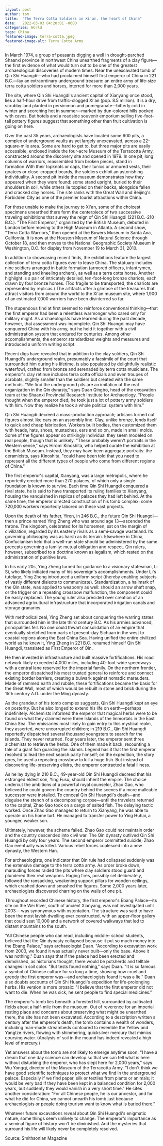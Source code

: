 ```yaml
---
layout: post 
author: tom 
title:  "The Terra Cotta Soldiers in Xi'an, the heart of China"
date:   2022-03-03 04:20:01 -0600
categories: World
tags: China 
featured-image: terra-cotta.jpeg
featured-image-alt: Terra Cotta Army  
---
```

In March 1974, a group of peasants digging a well in drought-parched Shaanxi province in northwest China unearthed fragments of a clay figure—the first evidence of what would turn out to be one of the greatest archaeological discoveries of modern times. Near the unexcavated tomb of Qin Shi Huangdi—who had proclaimed himself first emperor of China in 221 B.C.—lay an extraordinary underground treasure: an entire army of life-size terra cotta soldiers and horses, interred for more than 2,000 years.

The site, where Qin Shi Huangdi's ancient capital of Xianyang once stood, lies a half-hour drive from traffic-clogged Xi'an (pop. 8.5 million). It is a dry, scrubby land planted in persimmon and pomegranate—bitterly cold in winter and scorching hot in summer—marked by dun-colored hills pocked with caves. But hotels and a roadside souvenir emporium selling five-foot-tall pottery figures suggest that something other than fruit cultivation is going on here.

Over the past 35 years, archaeologists have located some 600 pits, a complex of underground vaults as yet largely unexcavated, across a 22-square-mile area. Some are hard to get to, but three major pits are easily accessible, enclosed inside the four-acre Museum of the Terracotta Army, constructed around the discovery site and opened in 1979. In one pit, long columns of warriors, reassembled from broken pieces, stand in formation.With their topknots or caps, their tunics or armored vests, their goatees or close-cropped beards, the soldiers exhibit an astonishing individuality. A second pit inside the museum demonstrates how they appeared when they were found: some stand upright, buried to their shoulders in soil, while others lie toppled on their backs, alongside fallen and cracked clay horses. The site ranks with the Great Wall and Beijing's Forbidden City as one of the premier tourist attractions within China.

For those unable to make the journey to Xi'an, some of the choicest specimens unearthed there form the centerpiece of two successive traveling exhibitions that survey the reign of Qin Shi Huangdi (221 B.C.-210 B.C.). "The First Emperor," organized by the British Museum, debuted in London before moving to the High Museum in Atlanta. A second show, "Terra Cotta Warriors," then opened at the Bowers Museum in Santa Ana, California. It is now at the Houston Museum of Natural Science through October 18, and then moves to the National Geographic Society Museum in Washington, D.C. for display from November 19 to March 31, 2010.

In addition to showcasing recent finds, the exhibitions feature the largest collection of terra cotta figures ever to leave China. The statuary includes nine soldiers arranged in battle formation (armored officers, infantrymen, and standing and kneeling archers), as well as a terra cotta horse. Another highlight is a pair of intricately detailed, ten-foot-long bronze chariots, each drawn by four bronze horses. (Too fragile to be transported, the chariots are represented by replicas.) The artifacts offer a glimpse of the treasures that attract visitors from around the world to the Xi'an museum site, where 1,900 of an estimated 7,000 warriors have been disinterred so far.

The stupendous find at first seemed to reinforce conventional thinking—that the first emperor had been a relentless warmonger who cared only for military might. As archaeologists have learned during the past decade, however, that assessment was incomplete. Qin Shi Huangdi may have conquered China with his army, but he held it together with a civil administration system that endured for centuries. Among other accomplishments, the emperor standardized weights and measures and introduced a uniform writing script.

Recent digs have revealed that in addition to the clay soldiers, Qin Shi Huangdi's underground realm, presumably a facsimile of the court that surrounded him during his lifetime, is also populated by delightfully realistic waterfowl, crafted from bronze and serenaded by terra cotta musicians. The emperor's clay retinue includes terra cotta officials and even troupes of acrobats, slightly smaller than the soldiers but created with the same methods. "We find the underground pits are an imitation of the real organization in the Qin dynasty," says Duan Qingbo, head of the excavation team at the Shaanxi Provincial Research Institute for Archaeology. "People thought when the emperor died, he took just a lot of pottery army soldiers with him. Now they realize he took a whole political system with him."

Qin Shi Huangdi decreed a mass-production approach; artisans turned out figures almost like cars on an assembly line. Clay, unlike bronze, lends itself to quick and cheap fabrication. Workers built bodies, then customized them with heads, hats, shoes, mustaches, ears and so on, made in small molds. Some of the figures appear so strikingly individual they seem modeled on real people, though that is unlikely. "These probably weren't portraits in the Western sense," says Hiromi Kinoshita, who helped curate the exhibition at the British Museum. Instead, they may have been aggregate portraits: the ceramicists, says Kinoshita, "could have been told that you need to represent all the different types of people who come from different regions of China."

The first emperor's capital, Xianyang, was a large metropolis, where he reportedly erected more than 270 palaces, of which only a single foundation is known to survive. Each time Qin Shi Huangdi conquered a rival state, he is said to have transported its ruling families to Xianyang, housing the vanquished in replicas of palaces they had left behind. At the same time, the emperor directed construction of his tomb complex; some 720,000 workers reportedly labored on these vast projects.

Upon the death of his father, Yiren, in 246 B.C., the future Qin Shi Huangdi—then a prince named Ying Zheng who was around age 13—ascended the throne. The kingdom, celebrated for its horsemen, sat on the margin of civilization, regarded by its easterly rivals as a semi-savage wasteland. Its governing philosophy was as harsh as its terrain. Elsewhere in China, Confucianism held that a well-run state should be administered by the same precepts governing a family: mutual obligation and respect. Qin rulers, however, subscribed to a doctrine known as legalism, which rested on the administration of punitive laws.

In his early 20s, Ying Zheng turned for guidance to a visionary statesman, Li Si, who likely initiated many of his sovereign's accomplishments. Under Li's tutelage, Ying Zheng introduced a uniform script (thereby enabling subjects of vastly different dialects to communicate). Standardization, a hallmark of the Qin state, was applied to weaponry as well: should an arrow shaft snap, or the trigger on a repeating crossbow malfunction, the component could be easily replaced. The young ruler also presided over creation of an advanced agricultural infrastructure that incorporated irrigation canals and storage granaries.

With methodical zeal, Ying Zheng set about conquering the warring states that surrounded him in the late third century B.C. As his armies advanced, principalities fell. No one could thwart consolidation of an empire that eventually stretched from parts of present-day Sichuan in the west to coastal regions along the East China Sea. Having unified the entire civilized world as he knew it, Ying Zheng in 221 B.C. renamed himself Qin Shi Huangdi, translated as First Emperor of Qin.

He then invested in infrastructure and built massive fortifications. His road network likely exceeded 4,000 miles, including 40-foot-wide speedways with a central lane reserved for the imperial family. On the northern frontier, the emperor dispatched his most trusted general to reinforce and connect existing border barriers, creating a bulwark against nomadic marauders. Made of rammed earth and rubble, these fortifications became the basis for the Great Wall, most of which would be rebuilt in stone and brick during the 15th century A.D. under the Ming dynasty.

As the grandeur of his tomb complex suggests, Qin Shi Huangdi kept an eye on posterity. But he also longed to extend his life on earth—perhaps indefinitely. Alchemists informed the emperor that magical herbs were to be found on what they claimed were three Islands of the Immortals in the East China Sea. The emissaries most likely to gain entry to this mystical realm, they asserted, were uncorrupted children; in 219 B.C., Qin Shi Huangdi reportedly dispatched several thousand youngsters to search for the islands. They never returned. Four years later, the emperor sent three alchemists to retrieve the herbs. One of them made it back, recounting a tale of a giant fish guarding the islands. Legend has it that the first emperor resolved to lead the next search party himself; on the expedition, the story goes, he used a repeating crossbow to kill a huge fish. But instead of discovering life-preserving elixirs, the emperor contracted a fatal illness.

As he lay dying in 210 B.C., 49-year-old Qin Shi Huangdi decreed that his estranged eldest son, Ying Fusu, should inherit the empire. The choice undercut the ambitions of a powerful royal counselor, Zhao Gao, who believed he could govern the country behind the scenes if a more malleable successor were installed. To conceal Qin Shi Huangdi's death—and disguise the stench of a decomposing corpse—until the travelers returned to the capital, Zhao Gao took on a cargo of salted fish. The delaying tactic worked. Once Zhao Gao managed to return to Xianyang, he was able to operate on his home turf. He managed to transfer power to Ying Huhai, a younger, weaker son.

Ultimately, however, the scheme failed. Zhao Gao could not maintain order and the country descended into civil war. The Qin dynasty outlived Qin Shi Huangdi by only four years. The second emperor committed suicide; Zhao Gao eventually was killed. Various rebel forces coalesced into a new dynasty, the Western Han.

For archaeologists, one indicator that Qin rule had collapsed suddenly was the extensive damage to the terra cotta army. As order broke down, marauding forces raided the pits where clay soldiers stood guard and plundered their real weapons. Raging fires, possibly set deliberately, followed the ransacking, weakening support pillars for wooden ceilings, which crashed down and smashed the figures. Some 2,000 years later, archaeologists discovered charring on the walls of one pit.

Throughout recorded Chinese history, the first emperor's Ebang Palace—its site on the Wei River, south of ancient Xianyang, was not investigated until 2003— was synonymous with ostentation. The structure was said to have been the most lavish dwelling ever constructed, with an upper-floor gallery that could seat 10,000 and a network of covered walkways that led to distant mountains to the south.

"All Chinese people who can read, including middle- school students, believed that the Qin dynasty collapsed because it put so much money into the Ebang Palace," says archaeologist Duan. "According to excavation work from 2003, we found it was actually never built—only the base. Above it was nothing." Duan says that if the palace had been erected and demolished, as historians thought, there would be potsherds and telltale changes in soil color. "But tests found nothing," says Duan. "It is so famous a symbol of Chinese culture for so long a time, showing how cruel and greedy the first emperor was—and archaeologists found it was a lie." Duan also doubts accounts of Qin Shi Huangdi's expedition for life-prolonging herbs. His version is more prosaic: "I believe that the first emperor did not want to die. When he was sick, he sent people to find special medicines."

The emperor's tomb lies beneath a forested hill, surrounded by cultivated fields about a half-mile from the museum. Out of reverence for an imperial resting place and concerns about preserving what might be unearthed there, the site has not been excavated. According to a description written a century after the emperor's death, the tomb contains a wealth of wonders, including man-made streambeds contoured to resemble the Yellow and Yangtze rivers, flowing with shimmering, quicksilver mercury that mimics coursing water. (Analysis of soil in the mound has indeed revealed a high level of mercury.)

Yet answers about the tomb are not likely to emerge anytime soon. "I have a dream that one day science can develop so that we can tell what is here without disturbing the emperor, who has slept here for 2,000 years," says Wu Yongqi, director of the Museum of the Terracotta Army. "I don't think we have good scientific techniques to protect what we find in the underground palace. Especially if we find paper, silk or textiles from plants or animals; it would be very bad if they have been kept in a balanced condition for 2,000 years, but suddenly they would vanish in a very short time." He cites another consideration: "For all Chinese people, he is our ancestor, and for what he did for China, we cannot unearth his tomb just because archaeologists or people doing tourism want to know what is buried there."

Whatever future excavations reveal about Qin Shi Huangdi's enigmatic nature, some things seem unlikely to change. The emperor's importance as a seminal figure of history won't be diminished. And the mysteries that surround his life will likely never be completely resolved.

Source: Smithsonian Magazine 
